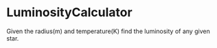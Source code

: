 # LuminosityCalculator
Given the radius(m) and temperature(K) find the luminosity of any given star.

